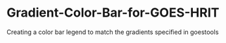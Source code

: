 # Gradient-Color-Bar-for-GOES-HRIT
Creating a color bar legend to match the gradients specified in goestools
